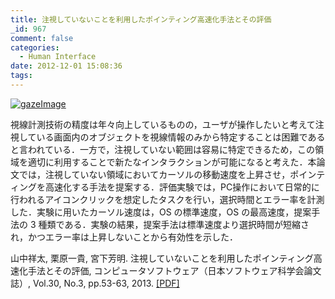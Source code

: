 ```yaml
---
title: 注視していないことを利用したポインティング高速化手法とその評価
_id: 967
comment: false
categories:
  - Human Interface
date: 2012-12-01 15:08:36
tags:
---
```


[![gazeImage](/wp-content/uploads/2015/05/gazeImage.png)](/wp-content/uploads/2015/05/gazeImage.png)
<!--more-->
視線計測技術の精度は年々向上しているものの，ユーザが操作したいと考えて注視している画面内のオブジェクトを視線情報のみから特定することは困難であると言われている．一方で，注視していない範囲は容易に特定できるため，この領域を適切に利用することで新たなインタラクションが可能になると考えた．本論文では，注視していない領域においてカーソルの移動速度を上昇させ，ポインティングを高速化する手法を提案する．評価実験では，PC操作において日常的に行われるアイコンクリックを想定したタスクを行い，選択時間とエラー率を計測した．実験に用いたカーソル速度は，OS の標準速度，OS の最高速度，提案手法の 3 種類である．実験の結果，提案手法は標準速度より選択時間が短縮され，かつエラー率は上昇しないことから有効性を示した．

山中祥太, 栗原一貴, 宮下芳明. 注視していないことを利用したポインティング高速化手法とその評価, コンピュータソフトウェア（日本ソフトウェア科学会論文誌）, Vol.30, No.3, pp.53-63, 2013\. [[PDF]](/wp-content/uploads/2015/04/%E6%B3%A8%E8%A6%96%E3%81%97%E3%81%A6%E3%81%84%E3%81%AA%E3%81%84%E3%81%93%E3%81%A8%E3%82%92%E5%88%A9%E7%94%A8%E3%81%97%E3%81%9F%E3%83%9D%E3%82%A4%E3%83%B3%E3%83%86%E3%82%A3%E3%83%B3%E3%82%B0%E9%AB%98%E9%80%9F%E5%8C%96%E6%89%8B%E6%B3%95%E3%81%A8%E3%81%9D%E3%81%AE%E8%A9%95%E4%BE%A1_%E3%83%97%E3%83%AC%E3%83%97%E3%83%AA%E3%83%B3%E3%83%88.pdf)
